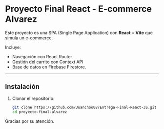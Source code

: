 # Proyecto Final React - E-commerce Alvarez

Este proyecto es una SPA (Single Page Application) con **React + Vite** que simula un e-commerce.  

Incluye:

- Navegación con React Router
- Gestión del carrito con Context API
- Base de datos en Firebase Firestore.

---

## Instalación

1. Clonar el repositorio:
   ```bash
   git clone https://github.com/Juanchoo08/Entrega-Final-React-JS.git
   cd proyecto-final-alvarez

Gracias por su atención.